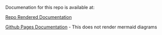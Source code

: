 Documenation for this repo is available at:

[Repo Rendered Documentation](https://github.com/johniwasz/rce-serialization-dotnet/blob/init-docs/docs/index.md)

[Github Pages Documentation](https://johniwasz.github.io/rce-serialization-dotnet/) - This does not render mermaid diagrams